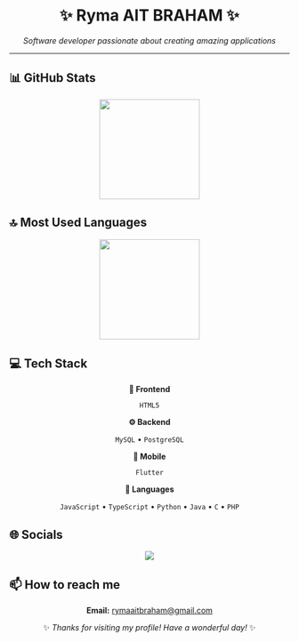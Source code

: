 <div align="center">

# ✨ Ryma AIT BRAHAM ✨

<p><em>Software developer passionate about creating amazing applications</em></p>

<hr>

</div>

## 📊 GitHub Stats

<!-- ⚠️ Important: Replace 'rymaatb' with your actual GitHub username in the URL below -->
<div align="center">
  <img height="180em" src="https://github-readme-stats.vercel.app/api?username=rymaatb&show_icons=true&theme=buefy&include_all_commits=true&count_private=true"/>
</div>

## 🔝 Most Used Languages

<!-- ⚠️ Important: Replace 'rymaatb' with your actual GitHub username in the URL below -->
<div align="center">
  <img height="180em" src="https://github-readme-stats.vercel.app/api/top-langs/?username=rymaatb&layout=compact&langs_count=10&theme=buefy"/>
</div>

## 💻 Tech Stack

<div align="center">

**🎨 Frontend**

`HTML5`

**⚙️ Backend**

`MySQL` • `PostgreSQL`

**📱 Mobile**

`Flutter`

**💬 Languages**

`JavaScript` • `TypeScript` • `Python` • `Java` • `C` • `PHP`

</div>

## 🌐 Socials

<div align="center">

<a href="https://github.com/rymaatb"><img src="https://img.shields.io/badge/github-%23121011.svg?style=for-the-badge&logo=github&logoColor=white"></a> 

</div>

## 📫 How to reach me

<div align="center">

**Email:** rymaaitbraham@gmail.com

</div>

<div align="center">

✨ *Thanks for visiting my profile! Have a wonderful day!* ✨

</div>
